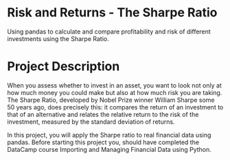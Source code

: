 # Risk and Returns - The Sharpe Ratio
Using pandas to calculate and compare profitability and risk of different investments using the Sharpe Ratio.
 # Project Description
 When you assess whether to invest in an asset, you want to look not only at how much money you could make but also at how much risk you are taking. The Sharpe Ratio, developed by Nobel Prize winner William Sharpe some 50 years ago, does precisely this: it compares the return of an investment to that of an alternative and relates the relative return to the risk of the investment, measured by the standard deviation of returns.

In this project, you will apply the Sharpe ratio to real financial data using pandas. Before starting this project you, should have completed the DataCamp course Importing and Managing Financial Data using Python.
